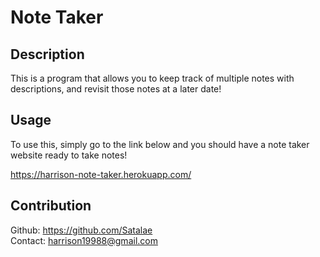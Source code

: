 # Note Taker

## Description
This is a program that allows you to keep track of multiple notes with descriptions, and revisit those notes at a later date!

## Usage
To use this, simply go to the link below and you should have a note taker website ready to take notes!  

https://harrison-note-taker.herokuapp.com/

## Contribution 
Github: https://github.com/Satalae  
Contact: harrison19988@gmail.com 